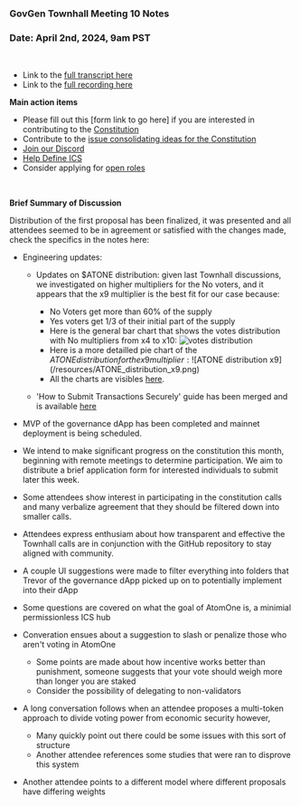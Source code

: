 ### **GovGen Townhall Meeting 10 Notes**

### Date: April 2nd, 2024, 9am PST
<br> 

- Link to the [full transcript here](https://drive.google.com/file/d/1TyyUK5DNtzyWkme7kX2GsbsocJ3_JONf/view?usp=sharing)
- Link to the [full recording here](https://drive.google.com/file/d/1_LhpR0A-ZteNzpoHWntJ1s8yoxPqcqch/view?usp=sharing)

**Main action items**

- Please fill out this [form link to go here] if you are interested in contributing to the [Constitution](https://github.com/atomone-hub/genesis/blob/a9b9d9d5a2440fb623d3bad3c672ae4754377b00/CONSTITUTION.md)
- Contribute to the [issue consolidating ideas for the Constitution](https://github.com/atomone-hub/genesis/issues/136)
- [Join our Discord](https://discord.gg/atomone)
- [Help Define ICS](https://github.com/atomone-hub/genesis/issues/66)
- Consider applying for [open roles](https://jobs.lever.co/allinbits)
 
<br> 

**Brief Summary of Discussion**

Distribution of the first proposal has been finalized, it was presented and all attendees seemed to be in agreement or satisfied with the changes made, check the specifics in the notes here:

- Engineering updates:
  - Updates on $ATONE distribution: given last Townhall discussions, we
    investigated on higher multipliers for the No voters, and it appears that the
    x9 multiplier is the best fit for our case because:
    - No Voters get more than 60% of the supply
    - Yes voters get 1/3 of their initial part of the supply
    - Here is the general bar chart that shows the votes distribution with No
    multipliers from x4 to x10:
    ![votes distribution](/resources/votes_distribution.png)
    - Here is a more detailled pie chart of the $ATONE distribution for the x9
    multiplier:
    ![$ATONE distribution x9](/resources/ATONE_distribution_x9.png)
    - All the charts are visibles [here](https://atomone-hub.github.io/govbox/).

  - 'How to Submit Transactions Securely' guide has been merged and is available
    [here](https://github.com/atomone-hub/govgen-proposals/blob/main/submit-tx-securely.md)


- MVP of the governance dApp has been completed and mainnet deployment is being scheduled.

- We intend to make significant progress on the constitution this month, beginning with remote meetings to determine participation. We aim to distribute a brief application form for interested individuals to submit later this week.

- Some attendees show interest in participating in the constitution calls and many verbalize agreement that they should be filtered down into smaller calls.

- Attendees express enthusiam about how transparent and effective the Townhall calls are in conjunction with the GitHub repository to stay aligned with community. 

- A couple UI suggestions were made to filter everything into folders that Trevor of the governance dApp picked up on to potentially implement into their dApp

- Some questions are covered on what the goal of AtomOne is, a minimial permissionless ICS hub

- Converation ensues about a suggestion to slash or penalize those who aren't voting in AtomOne
  - Some points are made about how incentive works better than punishment, someone suggests that your vote should weigh more than longer you are staked
  - Consider the possibility of delegating to non-validators

- A long conversation follows when an attendee proposes a multi-token approach to divide voting power from economic security however,
  - Many quickly point out there could be some issues with this sort of structure
  - Another attendee references some studies that were ran to disprove this system

- Another attendee points to a different model where different proposals have differing weights
